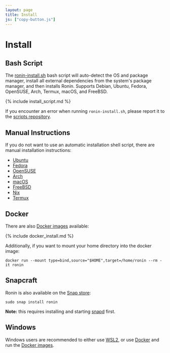 ```yaml
---
layout: page
title: Install
js: ["copy-button.js"]
---
```


# Install

## Bash Script

The [ronin-install.sh] bash script will auto-detect the OS and package manager,
install all external dependencies from the system's package manager, and then
installs Ronin. Supports Debian, Ubuntu, Fedora, OpenSUSE, Arch, Termux, macOS, 
and FreeBSD.

{% include install_script.md %}

If you encounter an error when running `ronin-install.sh`, please report it to
the [scripts repository].

[scripts repository]: https://github.com/ronin-rb/scripts/issues/new

## Manual Instructions

If you do not want to use an automatic installation shell script, there are
manual installation instructions:

* [Ubuntu](ubuntu/)
* [Fedora](fedora/)
* [OpenSUSE](opensuse/)
* [Arch](arch/)
* [macOS](macos/)
* [FreeBSD](freebsd/)
* [Nix](nix/)
* [Termux](termux/)

## Docker

There are also [Docker images] available:

{% include docker_install.md %}

Additionally, if you want to mount your home directory into the docker image:

```shell
docker run --mount type=bind,source="$HOME",target=/home/ronin --rm -it ronin
```

## Snapcraft

Ronin is also available on the [Snap store]:

```shell
sudo snap install ronin
```

**Note:** this requires installing and starting [snapd] first.

## Windows

Windows users are recommended to either use [WSL2], or use [Docker][Docker on
Windows] and run the [Docker images].

[ronin-install.sh]: https://github.com/ronin-rb/scripts/blob/main/ronin-install.sh
[Docker images]: https://hub.docker.com/r/roninrb/ronin
[Snap store]: https://snapcraft.io/ronin
[snapd]: https://snapcraft.io/snapd
[WSL2]: https://learn.microsoft.com/en-us/windows/wsl/install
[Docker on Windows]: https://docs.docker.com/desktop/install/windows-install/
